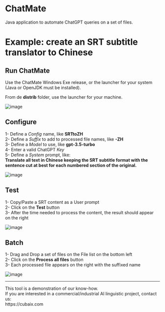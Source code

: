 # ChatMate
Java application to automate ChatGPT queries on a set of files.

# Example: create an SRT subtitle translator to Chinese

## Run ChatMate

Use the ChatMate Windows Exe release, or the launcher for your system (Java or OpenJDK must be installed).

From de **distrib** folder, use the launcher for your machine.

![image](https://github.com/EtienneAb3d/ChatMate/assets/25932245/63c6e353-21bd-401e-b02f-bd0c104d737e)


## Configure

1- Define a *Config* name, like **SRTtoZH**<br/>
2- Define a *Suffix* to add to processed file names, like **-ZH**<br/>
3- Define a *Model* to use, like **gpt-3.5-turbo**<br/>
4- Enter a valid ChatGPT *Key*<br/>
5- Define a *System* prompt, like:<br/>
**Translate all text in Chinese keeping the SRT subtitle format with the sentence cut at best for each numbered section of the original.**

![image](https://github.com/EtienneAb3d/ChatMate/assets/25932245/47c35a2e-86c6-40bc-87f8-c95c86768f42)


## Test

1- Copy/Paste a SRT content as a User prompt<br/>
2- Click on the **Test** button<br/>
3- After the time needed to process the content, the result should appear on the right<br/>

![image](https://github.com/EtienneAb3d/ChatMate/assets/25932245/e08ceda1-579c-4c17-9f07-78d6fe08e950)


## Batch

1- Drag and Drop a set of files on the File list on the bottom left<br/>
2- Click on the **Process all files** button<br/>
3- Each processed file appears on the right with the suffixed name<br/>

![image](https://github.com/EtienneAb3d/ChatMate/assets/25932245/2de97b7c-4691-4e3b-b663-2e2fd4126519)

<hr>
This tool is a demonstration of our know-how.<br/>
If you are interested in a commercial/industrial AI linguistic project, contact us:<br/>
https://cubaix.com
